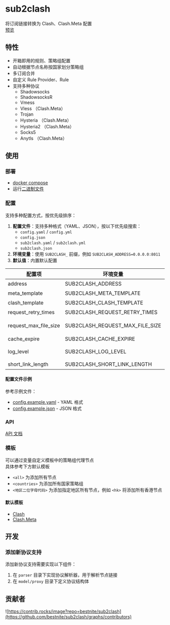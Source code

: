 # sub2clash

将订阅链接转换为 Clash、Clash.Meta 配置  
[预览](https://clash.nite07.com/)

## 特性

- 开箱即用的规则、策略组配置
- 自动根据节点名称按国家划分策略组
- 多订阅合并
- 自定义 Rule Provider、Rule
- 支持多种协议
  - Shadowsocks
  - ShadowsocksR
  - Vmess
  - Vless （Clash.Meta）
  - Trojan
  - Hysteria （Clash.Meta）
  - Hysteria2 （Clash.Meta）
  - Socks5
  - Anytls （Clash.Meta）

## 使用

### 部署

- [docker compose](./compose.yml)
- 运行[二进制文件](https://github.com/bestnite/sub2clash/releases/latest)

### 配置

支持多种配置方式，按优先级排序：

1. **配置文件**：支持多种格式（YAML、JSON），按以下优先级搜索：
   - `config.yaml` / `config.yml`
   - `config.json`
   - `sub2clash.yaml` / `sub2clash.yml`
   - `sub2clash.json`
2. **环境变量**：使用 `SUB2CLASH_` 前缀，例如 `SUB2CLASH_ADDRESS=0.0.0.0:8011`
3. **默认值**：内置默认配置

| 配置项                | 环境变量                        | 说明                                    | 默认值                                                                                               |
| --------------------- | ------------------------------- | --------------------------------------- | ---------------------------------------------------------------------------------------------------- |
| address               | SUB2CLASH_ADDRESS               | 服务监听地址                            | `0.0.0.0:8011`                                                                                       |
| meta_template         | SUB2CLASH_META_TEMPLATE         | 默认 meta 模板 URL                      | `https://raw.githubusercontent.com/bestnite/sub2clash/refs/heads/main/templates/template_meta.yaml`  |
| clash_template        | SUB2CLASH_CLASH_TEMPLATE        | 默认 clash 模板 URL                     | `https://raw.githubusercontent.com/bestnite/sub2clash/refs/heads/main/templates/template_clash.yaml` |
| request_retry_times   | SUB2CLASH_REQUEST_RETRY_TIMES   | 请求重试次数                            | `3`                                                                                                  |
| request_max_file_size | SUB2CLASH_REQUEST_MAX_FILE_SIZE | 请求文件最大大小（byte）                | `1048576`                                                                                            |
| cache_expire          | SUB2CLASH_CACHE_EXPIRE          | 订阅缓存时间（秒）                      | `300`                                                                                                |
| log_level             | SUB2CLASH_LOG_LEVEL             | 日志等级：`debug`,`info`,`warn`,`error` | `info`                                                                                               |
| short_link_length     | SUB2CLASH_SHORT_LINK_LENGTH     | 短链长度                                | `6`                                                                                                  |

#### 配置文件示例

参考示例文件：

- [config.example.yaml](./config.example.yaml) - YAML 格式
- [config.example.json](./config.example.json) - JSON 格式

### API

[API 文档](./API.md)

### 模板

可以通过变量自定义模板中的策略组代理节点  
具体参考下方默认模板

- `<all>` 为添加所有节点
- `<countries>` 为添加所有国家策略组
- `<地区二位字母代码>` 为添加指定地区所有节点，例如 `<hk>` 将添加所有香港节点

#### 默认模板

- [Clash](./templates/template_clash.yaml)
- [Clash.Meta](./templates/template_meta.yaml)

## 开发

### 添加新协议支持

添加新协议支持需要实现以下组件：

1. 在 `parser` 目录下实现协议解析器，用于解析节点链接
2. 在 `model/proxy` 目录下定义协议结构体

## 贡献者

![https://contrib.rocks/image?repo=bestnite/sub2clash](https://github.com/bestnite/sub2clash/graphs/contributors)
